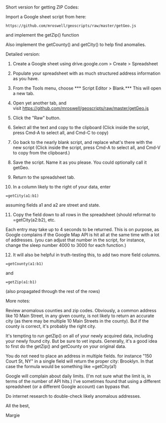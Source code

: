 Short version for getting ZIP Codes: 

Import a Google sheet script from here:
```
https://github.com/mroswell/geoscripts/raw/master/getGeo.js
```
and implement the getZip() function

Also implement the getCounty() and getCity() to help find anomalies.



Detailed version:

1. Create a Google sheet using drive.google.com > Create > Spreadsheet

2. Populate your spreadsheet with as much structured address information as you have.

3. From the Tools menu, choose *** Script Editor > Blank.*** This will open a new tab.

4. Open yet another tab, and visit https://github.com/mroswell/geoscripts/raw/master/getGeo.js

5. Click the "Raw" button.

6. Select all the text and copy to the clipboard (Click inside the script, press Cmd-A to select all, and Cmd-C to copy)

7. Go back to the nearly blank script, and replace what's there with the new script (Click inside the script, press Cmd-A to select all, and Cmd-V to copy from the clipboard.)

8. Save the script. Name it as you please. You could optionally call it getGeo.

9. Return to the spreadsheet tab.

10. In a column likely to the right of your data, enter
```
=getCity(a1:b1) 
```
assuming fields a1 and a2 are street and state.

11. Copy the field down to all rows in the spreadsheet (should reformat to =getCity(a2:b2), etc.

Each entry may take up to 4 seconds to be returned. This is on purpose, as Google complains if the Google Map API is hit all at the same time with a lot of addresses.
(you can adjust that number in the script, for instance, change the sleep number 4000 to 3000 for each function.)

12. It will also be helpful in truth-testing this, to add two more field columns.
```
=getCounty(a1:b1)
```
and
```
=getZip(a1:b1)
```
(also propagated through the rest of the rows)

More notes:

Review anomalous counties and zip codes. Obviously, a common address like 10 Main Street, in any given county, is not likely to return an accurate city (as there may be multiple 10 Main Streets in the county). But if the county is correct, it's probably the right city.

It's tempting to run getZip() on all of your newly acquired data, including your newly found city. But be sure to vet inputs. Generally, it's a good idea to first do the getZip() and getCounty on your original data. 

You do not need to place an address in multiple fields. for instance "150 Court St, NY" in a single field will return the proper city: Brooklyn. In that case the formula would be something like =getCity(a1)

Google will complain about daily limits. (I'm not sure what the limit is, in terms of the number of API hits.) I've sometimes found that using a different spreadsheet (or a different Google account) can bypass that.

Do internet research to double-check likely anomalous addresses.

All the best,

Margie
